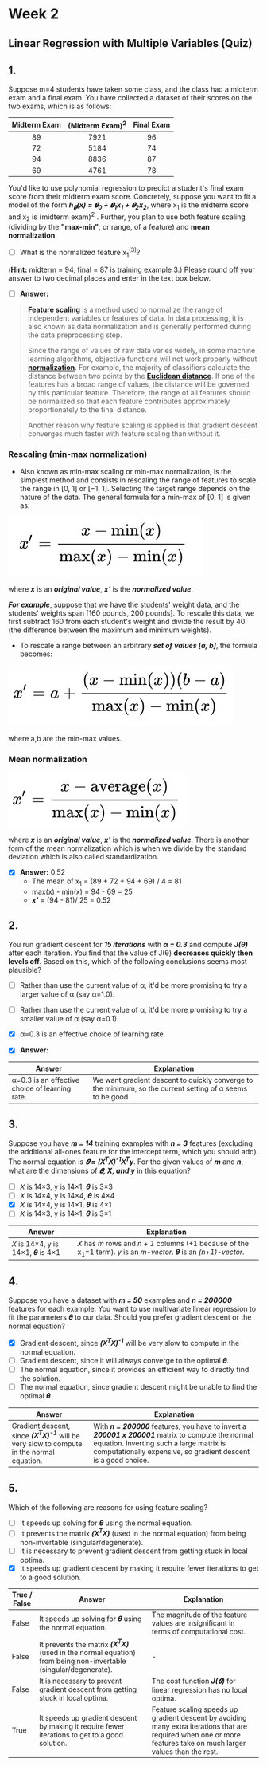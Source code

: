 # Week 2
## Linear Regression with Multiple Variables (Quiz)

## 1.
Suppose m=4 students have taken some class, and the class had a midterm exam and a final exam. You have collected a dataset of their scores on the two exams, which is as follows:

| Midterm Exam | (Midterm Exam)<sup>2</sup> | Final Exam |
| :---: | :---: | :---: |
| 89 | 7921 | 96 |
| 72 | 5184 | 74 |
| 94 | 8836 | 87 |
| 69 | 4761 | 78 |
  
You'd like to use polynomial regression to predict a student's final exam score from their midterm exam score. Concretely, suppose you want to fit a model of the form _**h<sub>𝜽</sub>(x) = 𝜽<sub>0</sub> + 𝜽<sub>1</sub>x<sub>1</sub> + 𝜽<sub>2</sub>x<sub>2</sub>**_, where x<sub>1</sub> is the midterm score and x<sub>2</sub> is (midterm exam)<sup>2</sup> . Further, you plan to use both feature scaling (dividing by the **"max-min"**, or range, of a feature) and **mean normalization**.
  
- [ ] What is the normalized feature x<sub>1</sub><sup>(3)</sup>? 

(**Hint:** midterm = 94, final = 87 is training example 3.) Please round off your answer to two decimal places and enter in the text box below.

- [ ] **Answer:**
> [**Feature scaling**](https://en.wikipedia.org/wiki/Feature_scaling) is a method used to normalize the range of independent variables or features of data. In data processing, it is also known as data normalization and is generally performed during the data preprocessing step.
>
> Since the range of values of raw data varies widely, in some machine learning algorithms, objective functions will not work properly without [**normalization**](https://en.wikipedia.org/wiki/Normalization_(statistics)). For example, the majority of classifiers calculate the distance between two points by the [**Euclidean distance**](https://en.wikipedia.org/wiki/Euclidean_distance). If one of the features has a broad range of values, the distance will be governed by this particular feature. Therefore, the range of all features should be normalized so that each feature contributes approximately proportionately to the final distance.
>
> Another reason why feature scaling is applied is that gradient descent converges much faster with feature scaling than without it.

### Rescaling (min-max normalization)

- Also known as min-max scaling or min-max normalization, is the simplest method and consists in rescaling the range of features to scale the range in [0, 1] or [−1, 1]. Selecting the target range depends on the nature of the data. The general formula for a min-max of [0, 1] is given as:

![min-max](https://github.com/ElizaLo/Machine-Learning-Course-Octave/blob/master/Linear%20Regression/images/min-max.png)

where _**x**_ is an _**original value**_, _**x'**_ is the _**normalized value**_. 

_**For example**_, suppose that we have the students' weight data, and the students' weights span [160 pounds, 200 pounds]. To rescale this data, we first subtract 160 from each student's weight and divide the result by 40 (the difference between the maximum and minimum weights).

- To rescale a range between an arbitrary _**set of values [a, b]**_, the formula becomes:

![mon-max on set](https://github.com/ElizaLo/Machine-Learning-Course-Octave/blob/master/Linear%20Regression/images/min-max%20on%20set.png)

where a,b are the min-max values.

### Mean normalization

![Mean normalization](https://github.com/ElizaLo/Machine-Learning-Course-Octave/blob/master/Linear%20Regression/images/Mean%20normalization.png)

where _**x**_ is an _**original value**_, _**x'**_ is the _**normalized value**_. There is another form of the mean normalization which is when we divide by the standard deviation which is also called standardization.

- [x] **Answer:** 0.52
    - The mean of x<sub>1</sub> = (89 + 72 + 94 + 69) / 4 = 81
    - max(x) - min(x) = 94 - 69 = 25
    - _**x'**_ = (94 - 81)/ 25 = 0.52
    
## 2.

You run gradient descent for _**15 iterations**_ with _**α = 0.3**_ and compute _**J(θ)**_ after each iteration. You find that the value of J(θ) **decreases quickly then levels off**. Based on this, which of the following conclusions seems most plausible?

- [ ] Rather than use the current value of α, it'd be more promising to try a larger value of α (say α=1.0).
- [ ] Rather than use the current value of α, it'd be more promising to try a smaller value of α (say α=0.1).
- [x] α=0.3 is an effective choice of learning rate.

- [x] **Answer:**

| Answer | Explanation |
| --- | --- |
| α=0.3 is an effective choice of learning rate. | We want gradient descent to quickly converge to the minimum, so the current setting of α seems to be good |

## 3.

Suppose you have _**m = 14**_ training examples with _**n = 3**_ features (excluding the additional all-ones feature for the intercept term, which you should add). The normal equation is _**𝜽 = (𝘟<sup>𝘛</sup>𝘟)<sup>-1</sup>𝘟<sup>𝘛</sup>y**_. For the given values of _**m**_ and _**n**_, what are the dimensions of _**𝜽, X, and y**_ in this equation?

- [ ] 𝘟 is 14×3, y is 14×1, 𝜽 is 3×3
- [ ] 𝘟 is 14×4, y is 14×4, 𝜽 is 4×4
- [x] 𝘟 is 14×4, y is 14×1, 𝜽 is 4×1
- [ ] 𝘟 is 14×3, y is 14×1, 𝜽 is 3×1

| Answer | Explanation |
| --- | --- |
| 𝘟 is 14×4, y is 14×1, 𝜽 is 4×1 | 𝘟 has _m_ rows and _n + 1_ columns (+1 because of the x<sub>1</sub>=1 term). _y_ is an _m-vector_. 𝜽 is an _(n+1)-vector_. |

## 4.

Suppose you have a dataset with _**m = 50**_ examples and _**n = 200000**_ features for each example. You want to use multivariate linear regression to fit the parameters 𝜽 to our data. Should you prefer gradient descent or the normal equation?

- [x] Gradient descent, since _**(𝘟<sup>𝘛</sup>𝘟)<sup>-1</sup>**_ will be very slow to compute in the normal equation.
- [ ] Gradient descent, since it will always converge to the optimal 𝜽.
- [ ] The normal equation, since it provides an efficient way to directly find the solution.
- [ ] The normal equation, since gradient descent might be unable to find the optimal 𝜽.

| Answer | Explanation |
| --- | --- |
|  Gradient descent, since _**(𝘟<sup>𝘛</sup>𝘟)<sup>-1</sup>**_ will be very slow to compute in the normal equation.| With _**n = 200000**_ features, you have to invert a _**200001 x 200001**_ matrix to compute the normal equation. Inverting such a large matrix is computationally expensive, so gradient descent is a good choice. |

## 5.

Which of the following are reasons for using feature scaling?

- [ ] It speeds up solving for 𝜽 using the normal equation.
- [ ] It prevents the matrix _**(𝘟<sup>𝘛</sup>𝘟)**_ (used in the normal equation) from being non-invertable (singular/degenerate).
- [ ] It is necessary to prevent gradient descent from getting stuck in local optima.
- [x] It speeds up gradient descent by making it require fewer iterations to get to a good solution.

| True / False | Answer | Explanation |
| --- | --- | --- |
| False | It speeds up solving for 𝜽 using the normal equation. | The magnitude of the feature values are insignificant in terms of computational cost. |
| False | It prevents the matrix _**(𝘟<sup>𝘛</sup>𝘟)**_ (used in the normal equation) from being non-invertable (singular/degenerate). | - |
| False | It is necessary to prevent gradient descent from getting stuck in local optima. | The cost function _**J(𝜽)**_ for linear regression has no local optima. |
| True | It speeds up gradient descent by making it require fewer iterations to get to a good solution. | Feature scaling speeds up gradient descent by avoiding many extra iterations that are required when one or more features take on much larger values than the rest. |

